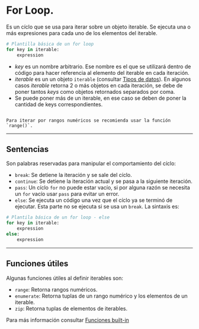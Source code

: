 # For Loop.

Es un cíclo que se usa para iterar sobre un objeto iterable. Se ejecuta una o más expresiones para cada uno de los elementos del iterable.
```python
# Plantilla básica de un for loop
for key in iterable:
    expression
```
- _key_ es un nombre arbitrario. Ese nombre es el que se utilizará dentro de código para hacer referencia al elemento del iterable en cada iteración.
- _iterable_ es un un objeto `iterable` (consultar [Tipos de datos](tipos-datos.md)). En algunos casos _iterable_ retorna 2 o más objetos en cada iteración, se debe de poner tantos _keys_ como objetos retornados separados por coma.
- Se puede poner más de un iterable, en ese caso se deben de poner la cantidad de keys correspondientes.

```{warning} Es muy importante que se respete la indentación, esa es la forma como Python determina qué parte del código forma parte de cada bloque de la estructura. Los dos puntos indican el inicio de un bloque que debe de estar indentado.
```

```{tip} 
Para iterar por rangos numéricos se recomienda usar la función `range()`.
```

---
## Sentencias

Son palabras reservadas para manipular el comportamiento del cíclo:
- `break`: Se detiene la iteración y se sale del cíclo.
- `continue`: Se detiene la iteración actual y se pasa a la siguiente iteración.
- `pass`: Un cíclo `for` no puede estar vacío, si por alguna razón se necesita un `for` vacío usar `pass` para evitar un error.
- `else`: Se ejecuta un código una vez que el cíclo ya se terminó de ejecutar. Esta parte no se ejecuta si se usa un `break`. La sintaxis es:
```python
# Plantila básica de un for loop - else
for key in iterable:
    expression
else:
    expression
```

---
## Funciones útiles

Algunas funciones útiles al definir iterables son:
- `range`: Retorna rangos numéricos.
- `enumerate`: Retorna tuplas de un rango numérico y los elementos de un iterable.
- `zip`: Retorna tuplas de elementos de iterables.

Para más información consultar [Funciones built-in](func-built-in.md)
